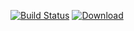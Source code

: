 [![Build Status](https://travis-ci.com/pepe82sh/conan-arm-none-eabi-gcc-installer.svg?branch=master)](https://travis-ci.com/pepe82sh/conan-arm-none-eabi-gcc-installer)
[ ![Download](https://api.bintray.com/packages/pepe82sh/test/arm-none-eabi-gcc_installer%3Apepe/images/download.svg) ](https://bintray.com/pepe82sh/test/arm-none-eabi-gcc_installer%3Apepe/_latestVersion)
